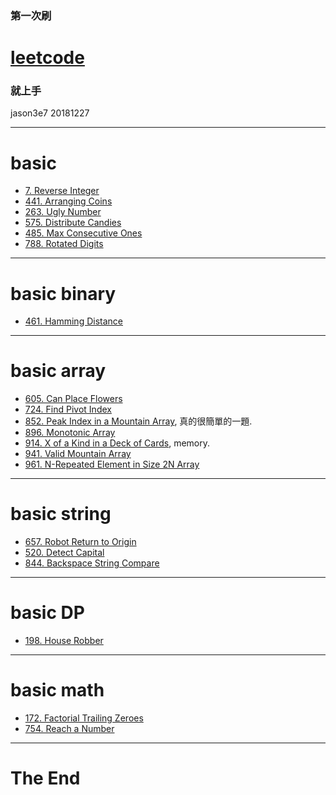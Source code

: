 ### 第一次刷 
# [leetcode](https://leetcode.com/)
### 就上手

jason3e7 20181227

---

# basic 
* [7. Reverse Integer](https://leetcode.com/problems/reverse-integer/)
* [441. Arranging Coins](https://leetcode.com/problems/arranging-coins/)
* [263. Ugly Number](https://leetcode.com/problems/ugly-number/)
* [575. Distribute Candies](https://leetcode.com/problems/distribute-candies/)
* [485. Max Consecutive Ones](https://leetcode.com/problems/max-consecutive-ones/)
* [788. Rotated Digits](https://leetcode.com/problems/rotated-digits/)

---

# basic binary
* [461. Hamming Distance](https://leetcode.com/problems/hamming-distance/)

---

# basic array
* [605. Can Place Flowers](https://leetcode.com/problems/can-place-flowers/)
* [724. Find Pivot Index](https://leetcode.com/problems/find-pivot-index/)
* [852. Peak Index in a Mountain Array](https://leetcode.com/problems/peak-index-in-a-mountain-array/), 真的很簡單的一題.
* [896. Monotonic Array](https://leetcode.com/problems/monotonic-array/)
* [914. X of a Kind in a Deck of Cards](https://leetcode.com/problems/x-of-a-kind-in-a-deck-of-cards/), memory.
* [941. Valid Mountain Array](https://leetcode.com/problems/valid-mountain-array/)
* [961. N-Repeated Element in Size 2N Array](https://leetcode.com/problems/n-repeated-element-in-size-2n-array/)

---

# basic string
* [657. Robot Return to Origin](https://leetcode.com/problems/robot-return-to-origin/)
* [520. Detect Capital](https://leetcode.com/problems/detect-capital/)
* [844. Backspace String Compare](https://leetcode.com/problems/backspace-string-compare/)

---

# basic DP
* [198. House Robber](https://leetcode.com/problems/house-robber/)

---

# basic math
* [172. Factorial Trailing Zeroes](https://leetcode.com/problems/factorial-trailing-zeroes/)
* [754. Reach a Number](https://leetcode.com/problems/reach-a-number/)

---

# The End
